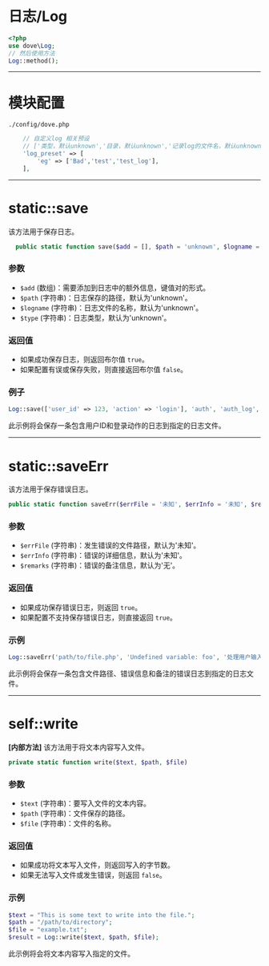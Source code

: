 # 日志/Log

[](../_include/not-hardcode.md ':include')

```php
<?php 
use dove\Log;
// 然后使用方法
Log::method();
```

---

# 模块配置

`./config/dove.php`
```php
    // 自定义log 相关预设
    // ['类型，默认unknown','目录，默认unknown','记录log的文件名，默认unknown']
    'log_preset' => [
        'eg' => ['Bad','test','test_log'],
    ],
```

---

# static::save

该方法用于保存日志。

```php
  public static function save($add = [], $path = 'unknown', $logname = 'unknown', $type = 'unknown') 
```


### 参数

- `$add` (数组)：需要添加到日志中的额外信息，键值对的形式。
- `$path` (字符串)：日志保存的路径，默认为'unknown'。
- `$logname` (字符串)：日志文件的名称，默认为'unknown'。
- `$type` (字符串)：日志类型，默认为'unknown'。 


### 返回值

- 如果成功保存日志，则返回布尔值 `true`。
- 如果配置有误或保存失败，则直接返回布尔值 `false`。

### 例子

```php
Log::save(['user_id' => 123, 'action' => 'login'], 'auth', 'auth_log', 'login');
```

此示例将会保存一条包含用户ID和登录动作的日志到指定的日志文件。

---

# static::saveErr

该方法用于保存错误日志。 

```php
public static function saveErr($errFile = '未知', $errInfo = '未知', $remarks = '无')
```

### 参数

- `$errFile` (字符串)：发生错误的文件路径，默认为'未知'。
- `$errInfo` (字符串)：错误的详细信息，默认为'未知'。
- `$remarks` (字符串)：错误的备注信息，默认为'无'。 

### 返回值 

- 如果成功保存错误日志，则返回 `true`。
- 如果配置不支持保存错误日志，则直接返回 `true`。

### 示例

```php
Log::saveErr('path/to/file.php', 'Undefined variable: foo', '处理用户输入时发生错误'); 
```

此示例将会保存一条包含文件路径、错误信息和备注的错误日志到指定的日志文件。

---

# self::write

**[内部方法]** 该方法用于将文本内容写入文件。

```php
private static function write($text, $path, $file)
```

### 参数
- `$text` (字符串)：要写入文件的文本内容。
- `$path` (字符串)：文件保存的路径。
- `$file` (字符串)：文件的名称。

### 返回值
- 如果成功将文本写入文件，则返回写入的字节数。 
- 如果无法写入文件或发生错误，则返回 `false`。

### 示例

```php
$text = "This is some text to write into the file.";
$path = "/path/to/directory";
$file = "example.txt";
$result = Log::write($text, $path, $file);
``` 

此示例将会将文本内容写入指定的文件。
